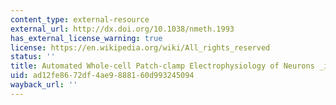 ```yaml
---
content_type: external-resource
external_url: http://dx.doi.org/10.1038/nmeth.1993
has_external_license_warning: true
license: https://en.wikipedia.org/wiki/All_rights_reserved
status: ''
title: Automated Whole-cell Patch-clamp Electrophysiology of Neurons _in Vivo_
uid: ad12fe86-72df-4ae9-8881-60d993245094
wayback_url: ''
---
```


